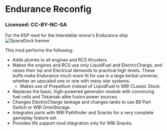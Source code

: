 # Endurance Reconfig
### Licensed: CC-BY-NC-SA
For the KSP mod for the Interstellar movie's Endurance ship
![SpaceDock banner](https://i.imgur.com/I3NKBhG.png)

This mod performs the following:
* Adds plumes to all engines and RCS thrusters.
* Makes the engines and RCS use only LiquidFuel and ElectricCharge, and raises their Isp and Electrical demands to practical high levels. These buffs make Endurance much more fit for use in a large kerbal universe, whether an upscaled one or one with many star systems.
  * Makes use of Propellium instead of LiquidFuel in WBI CLassic Stock.
* Replaces the basic, high-powered generator module with convincing fuel cells and Tokamak-alike fusion power sources.
* Changes ElectricCharge tankage and changes tanks to use B9 Part Switch or WBI OmniStorage.
* Integrates parts with WBI Pathfinder and Snacks for a very complete gameplay feature set.
* Provides life support mod integration only for WBI Snacks.
